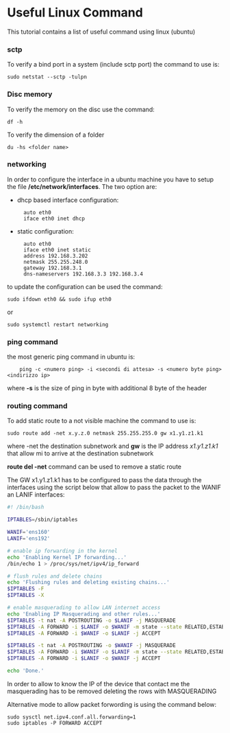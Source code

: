 # Useful Linux Command

This tutorial contains a list of useful command using linux (ubuntu)

### sctp

To verify a bind port in a system (include sctp port) the command to use is:

    sudo netstat --sctp -tulpn

### Disc memory

To verify the memory on the disc use the command:

    df -h

To verify the dimension of a folder

    du -hs <folder name>

### networking

In order to configure the interface in a ubuntu machine you have to setup the file **/etc/network/interfaces**. The two option are:

- dhcp based interface configuration:

        auto eth0
        iface eth0 inet dhcp

- static configuration:

        auto eth0
        iface eth0 inet static
        address 192.168.3.202
        netmask 255.255.248.0
        gateway 192.168.3.1
        dns-nameservers 192.168.3.3 192.168.3.4


 to update the configuration can be used the command:

    sudo ifdown eth0 && sudo ifup eth0

 or

    sudo systemctl restart networking


### ping command

the most generic ping command in ubuntu is:

		ping -c <numero ping> -i <secondi di attesa> -s <numero byte ping> <indirizzo ip>

where **-s** is the size of ping in byte with additional 8 byte of the header

### routing command

To add static route to a not visible machine the command to use is:

	sudo route add -net x.y.z.0 netmask 255.255.255.0 gw x1.y1.z1.k1

where -net the destination subnetwork  and **gw** is the IP address  *x1.y1.z1.k1* that allow mi to arrive at the destination subnetwork

**route del -net** command can be used to remove a static route

The GW x1.y1.z1.k1 has to be configured to pass the data through the interfaces using the script below that allow to pass the packet to the WANIF an LANIF interfaces:

```bash
#! /bin/bash

IPTABLES=/sbin/iptables

WANIF='ens160'
LANIF='ens192'

# enable ip forwarding in the kernel
echo 'Enabling Kernel IP forwarding...'
/bin/echo 1 > /proc/sys/net/ipv4/ip_forward

# flush rules and delete chains
echo 'Flushing rules and deleting existing chains...'
$IPTABLES -F
$IPTABLES -X

# enable masquerading to allow LAN internet access
echo 'Enabling IP Masquerading and other rules...'
$IPTABLES -t nat -A POSTROUTING -o $LANIF -j MASQUERADE
$IPTABLES -A FORWARD -i $LANIF -o $WANIF -m state --state RELATED,ESTABLISHED -j ACCEPT
$IPTABLES -A FORWARD -i $WANIF -o $LANIF -j ACCEPT

$IPTABLES -t nat -A POSTROUTING -o $WANIF -j MASQUERADE
$IPTABLES -A FORWARD -i $WANIF -o $LANIF -m state --state RELATED,ESTABLISHED -j ACCEPT
$IPTABLES -A FORWARD -i $LANIF -o $WANIF -j ACCEPT

echo 'Done.'
```

In order to allow to know the IP of the device that contact me the masquerading has to be removed deleting the rows with MASQUERADING

Alternative mode to allow packet forwording is using the command below:

    sudo sysctl net.ipv4.conf.all.forwarding=1
    sudo iptables -P FORWARD ACCEPT
